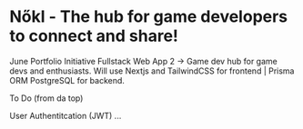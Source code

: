 # Nőkl - The hub for game developers to connect and share!
June Portfolio Initiative Fullstack Web App 2 -> Game dev hub for game devs and enthusiasts. Will use Nextjs and TailwindCSS for frontend | Prisma ORM PostgreSQL for backend.

To Do (from da top)

User Authentitcation (JWT)
...
